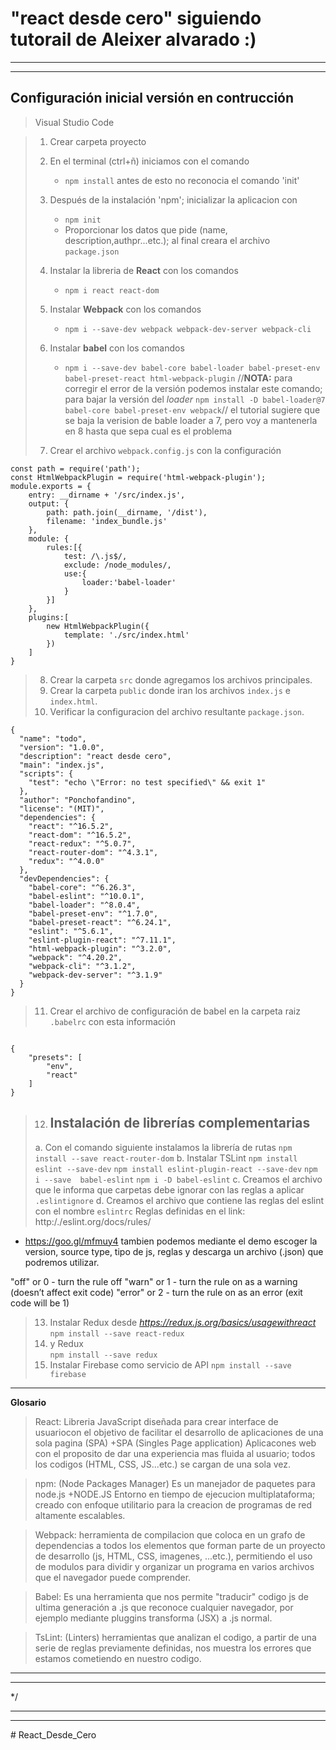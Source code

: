 # "react desde cero" siguiendo tutorail de Aleixer alvarado :)

---
---

## **Configuración inicial versión en contrucción**
> Visual Studio Code 

> 1. Crear carpeta proyecto
> 2. En el terminal (ctrl+ñ) iniciamos con el comando 
>    - `npm install` antes de esto no reconocia el comando 'init'
>
> 3. Después de la instalación 'npm'; inicializar la aplicacion con
>     - `npm init`
>     - Proporcionar los datos que pide (name, description,authpr...etc.); al final creara el archivo `package.json`
> 4. Instalar la libreria de **React** con los comandos  
>     - `npm i react react-dom`
> 5. Instalar **Webpack** con los comandos
>     - `npm i --save-dev webpack webpack-dev-server webpack-cli`
> 6. Instalar **babel** con los comandos
>     - `npm i --save-dev babel-core babel-loader babel-preset-env babel-preset-react html-webpack-plugin` //**NOTA:** para corregir el error de la versión podemos instalar este comando; para bajar la versión del *loader* `npm install -D babel-loader@7 babel-core babel-preset-env webpack`// el tutorial sugiere que se baja la verision de bable loader a 7, pero voy a mantenerla en 8 hasta que sepa cual es el problema
> 7. Crear el archivo `webpack.config.js` con la configuración

```
const path = require('path');
const HtmlWebpackPlugin = require('html-webpack-plugin');
module.exports = {
    entry: __dirname + '/src/index.js',
    output: {
        path: path.join(__dirname, '/dist'),
        filename: 'index_bundle.js'
    },
    module: {
        rules:[{
            test: /\.js$/,
            exclude: /node_modules/,
            use:{
                loader:'babel-loader'
            }
        }]
    },
    plugins:[
        new HtmlWebpackPlugin({
            template: './src/index.html'
        })
    ]
}
```
> 8. Crear la carpeta `src` donde agregamos los archivos principales.  
> 9. Crear la carpeta `public` donde iran los archivos `index.js` e `index.html`.
> 10. Verificar la configuracion del archivo resultante `package.json`.
```
{
  "name": "todo",
  "version": "1.0.0",
  "description": "react desde cero",
  "main": "index.js",
  "scripts": {
    "test": "echo \"Error: no test specified\" && exit 1"
  },
  "author": "Ponchofandino",
  "license": "(MIT)",
  "dependencies": {
    "react": "^16.5.2",
    "react-dom": "^16.5.2",
    "react-redux": "^5.0.7",
    "react-router-dom": "^4.3.1",
    "redux": "^4.0.0"
  },
  "devDependencies": {
    "babel-core": "^6.26.3",
    "babel-eslint": "^10.0.1",
    "babel-loader": "^8.0.4",
    "babel-preset-env": "^1.7.0",
    "babel-preset-react": "^6.24.1",
    "eslint": "^5.6.1",
    "eslint-plugin-react": "^7.11.1",
    "html-webpack-plugin": "^3.2.0",
    "webpack": "^4.20.2",
    "webpack-cli": "^3.1.2",
    "webpack-dev-server": "^3.1.9"
  }
}
```

> 11. Crear el archivo de configuración de babel en la carpeta raiz `.babelrc` con esta información

```

{
    "presets": [
        "env",
        "react"
    ]
}
```
> 12. ## **Instalación de librerías complementarias**
> a. Con el comando siguiente instalamos la librería de rutas `npm install --save react-router-dom`
> b. Instalar TSLint `npm install eslint --save-dev`
>          `npm install eslint-plugin-react --save-dev`
>                   `npm i --save  babel-eslint`
>                    `npm i -D babel-eslint`
> c. Creamos el archivo que le informa que carpetas debe ignorar con las reglas a aplicar
>                        `.eslintignore`
> d. Creamos el archivo que contiene las reglas del eslint con el nombre `eslintrc`
  Reglas definidas en el link: http:/./eslint.org/docs/rules/
  + https://goo.gl/mfmuy4 tambien podemos mediante el demo escoger la version, source type, tipo de js, reglas y descarga un archivo (.json) que podremos utilizar.

  "off" or 0 - turn the rule off
  "warn" or 1 - turn the rule on as a warning (doesn’t affect exit code)
  "error" or 2 - turn the rule on as an error (exit code will be 1)

> 13. Instalar Redux desde *https://redux.js.org/basics/usagewithreact* 
>               `npm install --save react-redux`
> 14. y Redux                          
>                   `npm install --save redux`
> 15. Instalar Firebase como servicio de API 
>                 `npm install --save firebase`


---
**Glosario**
> React: Libreria JavaScript diseñada para crear interface de usuariocon el objetivo de facilitar el desarrollo de aplicaciones de una sola pagina (SPA)
    +SPA (Singles Page application) Aplicacones web con el proposito de dar una experiencia mas fluida al usuario; todos los codigos (HTML, CSS, JS...etc.) se cargan de una sola vez.

> npm: (Node Packages Manager) Es un manejador de paquetes para node.js
    +NODE.JS Entorno en tiempo de ejecucion multiplataforma; creado con enfoque utilitario para la creacion de programas de red altamente escalables.

> Webpack: herramienta de compilacion que coloca en un grafo de dependencias a todos los elementos que forman parte de un proyecto de desarrollo (js, HTML, CSS, imagenes, ...etc.), permitiendo el uso de modulos para dividir y organizar un programa en varios archivos que el navegador puede comprender.        

> Babel: Es una herramienta que nos permite "traducir" codigo js de ultima generación a .js que reconoce cualquier navegador, por ejemplo mediante pluggins transforma (JSX) a .js normal.

>TsLint: (Linters) herramientas que analizan el codigo, a partir de una serie de reglas previamente definidas, nos muestra los errores que estamos cometiendo en nuestro codigo.
---
---

*/


---
---
<!-- # **Estructura de la aplicación** 

* [dist](#dist)  
* [node_modules](#nodemodules)
* [src](#src) 
  * [assents](#assents)
  * [auth](#auth)
    *  [<i style="color:#ffe502">addTodo.js</i>](#addtodo)
    *  [<i style="color:#ffe502">dashboard.js</i>](#dashboard)
    *  [<i style="color:#ffe502">todos.js</i>](#todos)
  * [service](#service)
      *  [<i style="color:#ffe502">firebase-config.js</i>](#firebasec)
  * [shared](#shared)
     *  [<i style="color:#ffe502">actions.js</i>](#actions)
     *  [<i style="color:#ffe502">atore.js</i>](#atore)
     *  [<i style="color:#ffe502">styles.js</i>](#styles)
     *  [<i style="color:#ffe502">task.js</i>](#task)
  * [<i style="color:#ff8300">favicon.ico</i>](#favicon)
  * [<i style="color:#ff8300">index.html</i>](#index)
  * [<i style="color:#ff8300">index.js</i>](#indexjs)
  * [<i style="color:#ff8300">theme.css</i>](#theme)
* [Z-README](#zreadme)
* [<i style="color:#ff8300">.babelrc</i>](#editorconfig)</i> 
* [<i style="color:#ff8300">.eslintignore</i>](#gitignore)</i> 
* [<i style="color:#ff8300">.eslintrc</i>](#tslint)</i> 
* [<i style="color:#ff8300">.gitignore</i>](#gitignore)</i> 
* [<i style="color:#ff8300">LICENSE</i>](#LICENSE)</i> 
* [<i style="color:#ff8300"> package-lock.json</i>](#packagelock)</i> 
* [<i style="color:#ff8300">package.json</i>](#package)</i> 
* [<i style="color:#ff830.0">README.md</i>](#sreadme)</i> 
* [<i style="color:#ff830.0">webpack.config.js</i>](#sreadme)</i> 

# Resultado final   
> ## **El resultado esperado cumple con:** 
> 1. Registrarse 
>       - Este punto se realiza mediante un proveedor de autenticación; en este caso Google usando el servicio de firebase
> 2. Agregar tareas (se usa un input validado)
> 3. Listado de tareas según se agreguen
> 4. Permite cambiar el estado de la tarea
> 5. Eliminar las tareas
> 6. Un contador superior que lleva el total de las tareas tanto por hacer como realizadas  -->
>
<!-- >
> ## Landing
> ![Imagen](./Z-README/8.png)
>
> ## Panel principal registrado
> ![Imagen](./Z-README/9.png)
>
> ## Ejemplo con una lista de tareas 
> ![Imagen](./Z-README/10.png) -->#   R e a c t _ D e s d e _ C e r o  
 